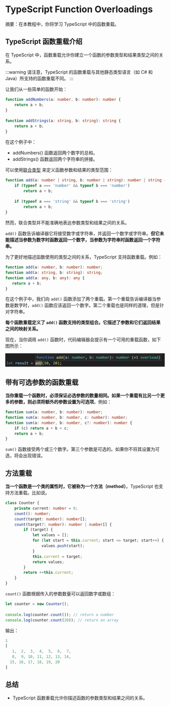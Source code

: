 # TypeScript Function Overloadings

摘要：在本教程中，你将学习 TypeScript 中的函数重载。

## TypeScript 函数重载介绍

在 TypeScript 中，函数重载允许你建立一个函数的参数类型和结果类型之间的关系。

:::warning
请注意，TypeScript 的函数重载与其他静态类型语言（如 C# 和 Java）所支持的函数重载不同。
:::

让我们从一些简单的函数开始：

```ts
function addNumbers(a: number, b: number): number {
    return a + b;
}

function addStrings(a: string, b: string): string {
    return a + b;
}
```

在这个例子中：

- addNumbers() 函数返回两个数字的总和。
- addStrings() 函数返回两个字符串的拼接。

可以使用[联合类型](../basis-types/union-type) 来定义函数参数和结果的类型范围：

```ts
function add(a: number | string, b: number | string): number | string {
    if (typeof a === 'number' && typeof b === 'number')
        return a + b;

    if (typeof a === 'string' && typeof b === 'string')
        return a + b;
}
```

然而，联合类型并不能准确地表达参数类型和结果之间的关系。

`add()` 函数告诉编译器它将接受数字或字符串，并返回一个数字或字符串。**但它未能描述当参数为数字时函数返回一个数字，当参数为字符串时函数返回一个字符串。**

为了更好地描述函数使用的类型之间的关系，TypeScript 支持函数重载。例如：

```ts
function add(a: number, b: number): number;
function add(a: string, b: string): string;
function add(a: any, b: any): any {
   return a + b;
}
```

在这个例子中，我们向 `add()` 函数添加了两个重载。第一个重载告诉编译器当参数是数字时，`add()` 函数应该返回一个数字。第二个重载也是同样的道理，但是针对字符串。

**每个函数重载定义了 `add()` 函数支持的类型组合。它描述了参数和它们返回结果之间的映射关系。**

现在，当你调用 `add()` 函数时，代码编辑器会提示有一个可用的重载函数，如下图所示：

<img src="/typescript-function-overloadings.png" />

## 带有可选参数的函数重载

**当你重载一个函数时，必须保证必选参数的数量相同。如果一个重载有比另一个更多的参数，则必须将额外的参数设置为可选项**。例如：

```ts
function sum(a: number, b: number): number;
function sum(a: number, b: number, c: number): number;
function sum(a: number, b: number, c?: number): number {
    if (c) return a + b + c;
    return a + b;
}

```

`sum()` 函数接受两个或三个数字。第三个参数是可选的。如果你不将其设置为可选，将会出现错误。

## 方法重载

**当一个函数是一个类的属性时，它被称为一个方法（method）**。TypeScript 也支持方法重载。比如说。

```ts
class Counter {
    private current: number = 0;
    count(): number;
    count(target: number): number[];
    count(target?: number): number | number[] {
        if (target) {
            let values = [];
            for (let start = this.current; start <= target; start++) {
                values.push(start);
            }
            this.current = target;
            return values;
        }
        return ++this.current;
    }
}
```

`count()` 函数根据传入的参数数量可以返回数字或数组：

```ts
let counter = new Counter();

console.log(counter.count()); // return a number
console.log(counter.count(20)); // return an array
```

输出：

```ts
1
[
   1,  2,  3,  4,  5,  6,  7,
   8,  9, 10, 11, 12, 13, 14,
  15, 16, 17, 18, 19, 20     
]
```

## 总结

- TypeScript 函数重载允许你描述函数的参数类型和结果之间的关系。
